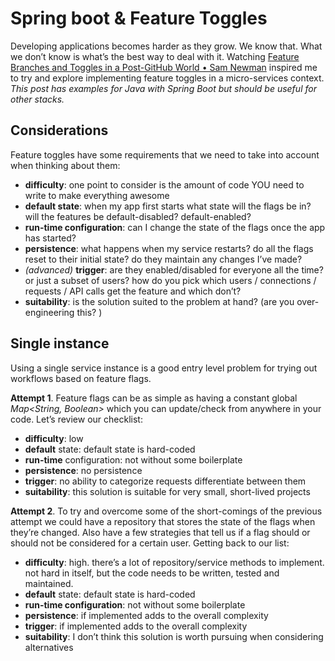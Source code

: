 # Spring boot & Feature Toggles

Developing applications becomes harder as they grow. We know that. What we don’t know is what’s the best way to deal with it. Watching [Feature Branches and Toggles in a Post-GitHub World • Sam Newman](https://www.youtube.com/watch?v=lqRQYEHAtpk) inspired me to try and explore implementing feature toggles in a micro-services context. *This post has examples for Java with Spring Boot but should be useful for other stacks.*

## Considerations

Feature toggles have some requirements that we need to take into account when thinking about them:

* **difficulty**: one point to consider is the amount of code YOU need to write to make everything awesome
* **default state**: when my app first starts what state will the flags be in? will the features be default-disabled? default-enabled?
* **run-time configuration**: can I change the state of the flags once the app has started?
* **persistence**: what happens when my service restarts? do all the flags reset to their initial state? do they maintain any changes I’ve made?
* *(advanced)* **trigger**: are they enabled/disabled for everyone all the time? or just a subset of users? how do you pick which users / connections / requests / API calls get the feature and which don’t?
* **suitability**: is the solution suited to the problem at hand? (are you over-engineering this? )

## Single instance

Using a single service instance is a good entry level problem for trying out workflows based on feature flags.

**Attempt 1**. Feature flags can be as simple as having a constant global *Map<String, Boolean>* which you can update/check from anywhere in your code. Let’s review our checklist:

* **difficulty**: low
* **default** state: default state is hard-coded
* **run-time** configuration: not without some boilerplate
* **persistence**: no persistence
* **trigger**: no ability to categorize requests differentiate between them
* **suitability**: this solution is suitable for very small, short-lived projects
    
**Attempt 2**. To try and overcome some of the short-comings of the previous attempt we could have a repository that stores the state of the flags when they’re changed. Also have a few strategies that tell us if a flag should or should not be considered for a certain user. Getting back to our list:

* **difficulty**: high. there’s a lot of repository/service methods to implement. not hard in itself, but the code needs to be written, tested and maintained.
* **default** state: default state is hard-coded
* **run-time configuration**: not without some boilerplate
* **persistence**: if implemented adds to the overall complexity
* **trigger**: if implemented adds to the overall complexity
* **suitability**: I don’t think this solution is worth pursuing when considering alternatives
 
    